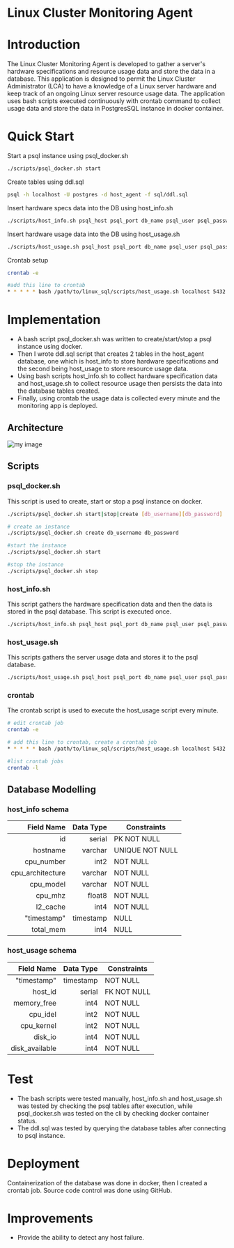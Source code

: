 # Linux Cluster Monitoring Agent
# Introduction
The Linux Cluster Monitoring Agent is developed to gather a server's hardware specifications and resource usage data and store the data in a database. This application is designed to permit the Linux Cluster Administrator (LCA) to have a knowledge of a Linux server hardware and keep track of an ongoing Linux server resource usage data. 
The application uses bash scripts executed continuously with crontab command to collect usage data and store the data in PostgresSQL instance in docker container.
# Quick Start

Start a psql instance using psql_docker.sh 
````bash
./scripts/psql_docker.sh start
````
Create tables using ddl.sql
````bash
psql -h localhost -U postgres -d host_agent -f sql/ddl.sql
````
Insert hardware specs data into the DB using host_info.sh
````bash
./scripts/host_info.sh psql_host psql_port db_name psql_user psql_password
````
Insert hardware usage data into the DB using host_usage.sh
````bash
./scripts/host_usage.sh psql_host psql_port db_name psql_user psql_password
````
Crontab setup
````bash
crontab -e

#add this line to crontab
* * * * * bash /path/to/linux_sql/scripts/host_usage.sh localhost 5432 host_agent postgres password > /tmp/host_usage.log
````
# Implementation
- A bash script psql_docker.sh was written to create/start/stop a psql instance using docker.
- Then I wrote ddl.sql script that creates 2 tables in the host_agent database, one which is host_info to store hardware specifications and the second being host_usage to store resource usage data.
- Using bash scripts host_info.sh to collect hardware specification data and host_usage.sh to collect resource usage then persists the data into the database tables created.
- Finally, using crontab the usage data is collected every minute and the monitoring app is deployed.

## Architecture
![my image](./assets/cluster.jpg)

## Scripts
### psql_docker.sh
This script is used to create, start or stop a psql instance on docker.
````bash
./scripts/psql_docker.sh start|stop|create [db_username][db_password]

# create an instance
./scripts/psql_docker.sh create db_username db_password

#start the instance
./scripts/psql_docker.sh start

#stop the instance
./scripts/psql_docker.sh stop
````

### host_info.sh
This script gathers the hardware specification data and then the data is stored in the psql database. This script is executed once.
````bash
./scripts/host_info.sh psql_host psql_port db_name psql_user psql_password
````

### host_usage.sh
This scripts gathers the server usage data and stores it to the psql database.
````bash
./scripts/host_usage.sh psql_host psql_port db_name psql_user psql_password
````

### crontab
The crontab script is used to execute the host_usage script every minute.
````bash
# edit crontab job
crontab -e

# add this line to crontab, create a crontab job
* * * * * bash /path/to/linux_sql/scripts/host_usage.sh localhost 5432 host_agent postgres password > /tmp/host_usage.log

#list crontab jobs
crontab -l
````

## Database Modelling
### host_info schema
|       Field Name | Data Type      | Constraints |
|-----------------:|---------------:|-------------|
|               id | serial      | PK NOT NULL |
|         hostname | varchar  | UNIQUE NOT NULL |
|       cpu_number | int2           | NOT NULL |
| cpu_architecture | varchar        | NOT NULL |
|        cpu_model | varchar        | NOT NULL |
|          cpu_mhz | float8         | NOT NULL |
|         l2_cache | int4           | NOT NULL |
|      "timestamp" | timestamp      | NULL |
|        total_mem | int4           | NULL |


### host_usage schema
|       Field Name | Data Type | Constraints |
|-----------------:|----------:|-------------|
|       "timestamp" | timestamp | NOT NULL    |
|         host_id |    serial | FK NOT NULL |
|       memory_free |      int4 | NOT NULL    |
| cpu_idel |      int2 | NOT NULL    |
|        cpu_kernel|      int2 | NOT NULL    |
|          disk_io |      int4 | NOT NULL    |
|         disk_available |      int4 | NOT NULL    |

# Test
- The bash scripts were tested manually, host_info.sh and host_usage.sh was tested by checking the psql tables after execution, 
while psql_docker.sh was tested on the cli by checking docker container status.
- The ddl.sql was tested by querying the database tables after connecting to psql instance.

# Deployment
Containerization of the database was done in docker, then I created a crontab job. Source code control was done using GitHub.

# Improvements
- Provide the ability to detect any host failure.
